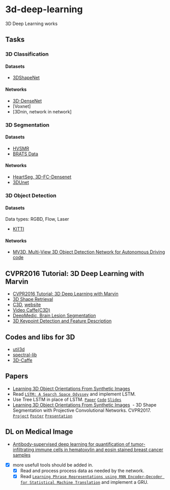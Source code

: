 # 3d-deep-learning
3D Deep Learning works


## Tasks

### 3D Classification

#### Datasets
  
  - [3DShapeNet](http://3dshapenets.cs.princeton.edu)

#### Networks

  - [3D-DenseNet](https://github.com/barrykui/3ddensenet.torch)
  - [Voxnet]
  - [3Dnin, network in network]
  
### 3D Segmentation

#### Datasets
  
  - [HVSMR](http://segchd.csail.mit.edu/data.html)
  - [BRATS Data](https://sites.google.com/site/braintumorsegmentation/home/brats2015)

#### Networks

  - [HeartSeg, 3D-FC-Densenet](https://github.com/yulequan/HeartSeg)
  - [3DUnet](http://lmb.informatik.uni-freiburg.de/Publications/2016/CABR16/cicek16miccai.pdf)

### 3D Object Detection

#### Datasets
 
Data types: RGBD, Flow, Laser
  - [KITTI](http://www.cvlibs.net/datasets/kitti/)

#### Networks  
  
  - [MV3D, Multi-View 3D Object Detection Network for Autonomous Driving](https://arxiv.org/pdf/1611.07759) [code](https://github.com/bostondiditeam/MV3D)



## CVPR2016 Tutorial: 3D Deep Learning with Marvin
  - [CVPR2016 Tutorial: 3D Deep Learning with Marvin](http://vision.princeton.edu/event/cvpr16/3DDeepLearning/)
  - [3D Shape Retrieval](https://shapenet.cs.stanford.edu/shrec16/)
  - [C3D](https://github.com/facebook/C3D), [website](http://www.cs.dartmouth.edu/~dutran/c3d/)
  - [Video Caffe(C3D)](https://github.com/chuckcho/video-caffe)
  - [DeepMedic, Brain Lesion Segmentation](https://github.com/Kamnitsask/deepmedic)
  - [3D Keypoint Detection and Feature Description](http://staffhome.ecm.uwa.edu.au/~00051632/page100.html)
  
## Codes and libs for 3D
  - [util3d](https://github.com/fyu/util3d)
  - [spectral-lib](https://github.com/mbhenaff/spectral-lib)
  - [3D-Caffe](https://github.com/yulequan/3D-Caffe#installation)

## Papers
  - [Learning 3D Object Orientations From Synthetic Images](http://cs231n.stanford.edu/reports/rqi_final_report.pdf)
  - Read [`LSTM: A Search Space Odyssey`](http://arxiv.org/pdf/1503.04069v1.pdf)
  and implement LSTM.
  - Use Tree LSTM in place of LSTM. [`Paper`](http://www.aclweb.org/anthology/P/P15/P15-1150.pdf) [`Code`](https://github.com/stanfordnlp/treelstm) [`Slides`](http://kaishengtai.github.io/static/slides/treelstm-acl2015.pdf)
  - [Learning 3D Object Orientations From Synthetic Images](http://cs231n.stanford.edu/reports/rqi_final_report.pdf)
  - 3D Shape Segmentation with Projective Convolutional Networks. CVPR2017. [`Project`](http://people.cs.umass.edu/~kalo/papers/shapepfcn/) [`Poster`](http://people.cs.umass.edu/~kalo/papers/shapepfcn/ShapePFCN_poster.pdf) [`Presentation`](http://people.cs.umass.edu/~kalo/papers/shapepfcn/ShapePFCN_poster.pdf) 

## DL on Medical Image
  - [Antibody-supervised deep learning for quantification of tumor-infiltrating immune cells in hematoxylin and eosin stained breast cancer samples](https://www.ncbi.nlm.nih.gov/pmc/articles/PMC5027738/)

- [x] more usefull tools should be added in.
  - [x] Read and process process data as needed by the network.
  - [x] Read [`Learning Phrase Representations using RNN Encoder–Decoder for Statistical Machine Translation`](http://arxiv.org/pdf/1406.1078.pdf) and implement a GRU.
